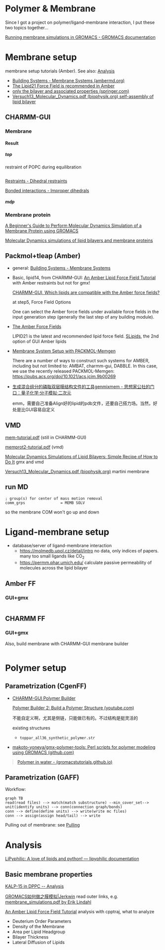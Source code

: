 # Polymer & Membrane

Since I got a project on polymer/ligand-membrane interaction, I put these two topics together...



[Running membrane simulations in GROMACS - GROMACS documentation](https://manual.gromacs.org/current/how-to/special.html#running-membrane-simulations)



# Membrane setup

membrane setup tutorials (Amber). See also: [Analysis](#analysis)

- [Building Systems - Membrane Systems (ambermd.org)](https://ambermd.org/tutorials/MembraneSystems.php)
- [The Lipid21 Force Field is recommended in Amber](https://ambermd.org/AmberModels_lipids.php)
- [only the bilayer and associated properties (springer.com)](https://link.springer.com/content/pdf/10.1007/978-1-62703-017-5_15.pdf)
- [Versuch13_Molecular_Dynamics.pdf (biophysik.org) self-assembly of lipid bilayer](https://biophysik.org/~koefinger/BiophysikPraktikum/Versuch13_Molecular_Dynamics.pdf)

## CHARMM-GUI

### Membrane



#### Result

##### top

restraint of POPC during equilibration

```
```



[Restraints - Dihedral restraints](https://manual.gromacs.org/documentation/current/reference-manual/functions/restraints.html#dihedral-restraints)

[Bonded interactions - Improper dihedrals](https://manual.gromacs.org/documentation/current/reference-manual/functions/bonded-interactions.html#improper-dihedrals)

##### mdp



### Membrane protein

[A Beginner's Guide to Perform Molecular Dynamics Simulation of a Membrane Protein using GROMACS ](https://tutorials.gromacs.org/docs/membrane-protein.html)

[Molecular Dynamics simulations of lipid bilayers and membrane proteins](https://mptg-cbp.github.io/teaching/tutorials/membranes/index.html)



## Packmol+tleap (Amber)

- general: [Building Systems - Membrane Systems](https://ambermd.org/tutorials/MembraneSystems.php)

- Basic, lipid14, from CHARMM-GUI: [An Amber Lipid Force Field Tutorial](https://ambermd.org/tutorials/advanced/tutorial16/) with Amber restraints but not for gmx!

  [CHARMM-GUI, Which lipids are compatible with the Amber force fields? ](https://charmm-gui.org/?doc=faq#amber_ff)

  at step5, Force Field Options

  One can select the Amber force fields under available force fields in the input generation step (generally the last step of any building module).

- [The Amber Force Fields](https://ambermd.org/AmberModels_lipids.php)   

  LIPID21 is the latest and recommended lipid force field. [SLipids](http://www.fos.su.se/~sasha/SLipids/Downloads.html), the 2nd option of GUI Amber lipids

- [Membrane System Setup with PACKMOL-Memgen](https://ambermd.org/tutorials/advanced/tutorial38/index.php)

  There are a number of ways to construct such systems for AMBER, including but not limited to: AMBAT, charmm-gui, DABBLE. In this case, we use the recently released PACKMOL-Memgen: https://pubs.acs.org/doi/10.1021/acs.jcim.9b00269
  
- [生成混合组分的磷脂双层膜结构文件的工具genmixmem - 思想家公社的门口：量子化学·分子模拟·二次元](http://sobereva.com/245)

  emm，需要自己准备Align好的lipid的pdb文件，还要自己搭力场。当然，好处是比GUI容易自定义





## VMD

[mem-tutorial.pdf](http://www.ks.uiuc.edu/Training/Tutorials/science/membrane/mem-tutorial.pdf) (still in CHARMM-GUI)

[memprot2-tutorial.pdf](https://www.ks.uiuc.edu/Training/Tutorials/science/membrane2/memprot2-tutorial.pdf)  (vmd)

[Molecular Dynamics Simulations of Lipid Bilayers: Simple Recipe of How to Do It](https://link.springer.com/content/pdf/10.1007/978-1-62703-017-5_15.pdf)    gmx and vmd

[Versuch13_Molecular_Dynamics.pdf (biophysik.org)](https://biophysik.org/~koefinger/BiophysikPraktikum/Versuch13_Molecular_Dynamics.pdf)   martini membrane



## run MD

```
; group(s) for center of mass motion removal
comm_grps                = MEMB SOLV
```

so the membrane COM won't go up and down







# Ligand-membrane setup

- database/server of ligand-membrane interaction
  - https://molmedb.upol.cz/detail/intro  no data, only indices of papers. many too small ligands like CO<sub>2</sub>
  - https://permm.phar.umich.edu/  calculate passive permeability of molecules across the lipid bilayer

## Amber FF





### GUI+gmx



```shell

```







## CHARMM FF



### GUI+gmx

Also, build membrane with CHARMM-GUI membrane builder



```shell

```







# Polymer setup

## Parametrization (CgenFF)

- [CHARMM-GUI Polymer Builder](https://www.charmm-gui.org/?doc=input/polymer)

  [Polymer Builder 2: Build a Polymer Structure (youtube.com)](https://www.youtube.com/watch?v=WuhV2hUprD8)

  不能自定义啊，尤其是侧链，只能做已有的。不过结构是挺灵活的

  existing structures

  - `toppar_all36_synthetic_polymer.str`

- [makoto-yoneya/gmx-polymer-tools: Perl scripts for polymer modeling using GROMACS (github.com)](https://github.com/makoto-yoneya/gmx-polymer-tools)





> [Polymer in water - (gromacstutorials.github.io)](https://gromacstutorials.github.io/doc-sphinx/build/html/tutorials/stretchingpolymer.html)

## Parametrization (GAFF)







Workflow:

```mermaid
graph TB
read(read files) --> match(match substructure) --min_cover_set--> unit(identify units) --> conn(connection graph/bonds)
conn --> define(define units) --> write(write mc files)
conn --> assign(assign head/tail) --> write
```











Pulling out of membrane: see [Pulling](Advanced-techniques.md#pulling)





# Analysis

[LiPyphilic: A love of lipids and python! — lipyphilic documentation](https://lipyphilic.readthedocs.io/en/latest/index.html)

## Basic membrane properties

[KALP-15 in DPPC -- Analysis](http://www.mdtutorials.com/gmx/membrane_protein/09_analysis.html)

[GROMACS如何做之膜模拟|Jerkwin](http://jerkwin.github.io/2016/09/19/GROMACS如何做之膜模拟/)  read outer links, e.g. [membrane_simulations.pdf by Erik Lindahl](https://extras.csc.fi/chem/courses/gmx2007/Erik_Talks/membrane_simulations.pdf)

[An Amber Lipid Force Field Tutorial](https://ambermd.org/tutorials/advanced/tutorial16/)  analysis with cpptraj, what to analyze



- Deuterium Order Parameters
- Density of the Membrane
- Area per Lipid Headgroup
- Bilayer Thickness
- Lateral Diffusion of Lipids







